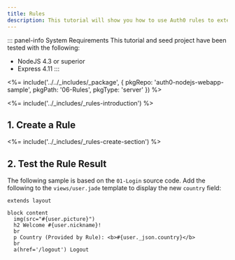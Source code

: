 ```yaml
---
title: Rules
description: This tutorial will show you how to use Auth0 rules to extend what Auth0 has to offer.
---
```


::: panel-info System Requirements
This tutorial and seed project have been tested with the following:

* NodeJS 4.3 or superior
* Express 4.11
:::

<%= include('../../_includes/_package', {
  pkgRepo: 'auth0-nodejs-webapp-sample',
  pkgPath: '06-Rules',
  pkgType: 'server'
}) %>

<%= include('../_includes/_rules-introduction') %>

## 1. Create a Rule

<%= include('../_includes/_rules-create-section') %>

## 2. Test the Rule Result

The following sample is based on the `01-Login` source code.
Add the following to the `views/user.jade` template to display the new `country` field:

```jade
extends layout

block content
  img(src="#{user.picture}")
  h2 Welcome #{user.nickname}!
  br
  p Country (Provided by Rule): <b>#{user._json.country}</b>
  br
  a(href='/logout') Logout
```
